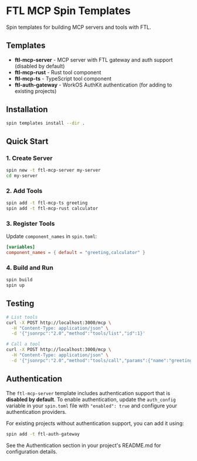 # FTL MCP Spin Templates

Spin templates for building MCP servers and tools with FTL.

## Templates

- **ftl-mcp-server** - MCP server with FTL gateway and auth support (disabled by default)
- **ftl-mcp-rust** - Rust tool component
- **ftl-mcp-ts** - TypeScript tool component
- **ftl-auth-gateway** - WorkOS AuthKit authentication (for adding to existing projects)

## Installation

```bash
spin templates install --dir .
```

## Quick Start

### 1. Create Server

```bash
spin new -t ftl-mcp-server my-server
cd my-server
```

### 2. Add Tools

```bash
spin add -t ftl-mcp-ts greeting
spin add -t ftl-mcp-rust calculator
```

### 3. Register Tools

Update `component_names` in `spin.toml`:

```toml
[variables]
component_names = { default = "greeting,calculator" }
```

### 4. Build and Run

```bash
spin build
spin up
```

## Testing

```bash
# List tools
curl -X POST http://localhost:3000/mcp \
  -H "Content-Type: application/json" \
  -d '{"jsonrpc":"2.0","method":"tools/list","id":1}'

# Call a tool
curl -X POST http://localhost:3000/mcp \
  -H "Content-Type: application/json" \
  -d '{"jsonrpc":"2.0","method":"tools/call","params":{"name":"greeting","arguments":{"message":"Hello"}},"id":2}'
```

## Authentication

The `ftl-mcp-server` template includes authentication support that is **disabled by default**. To enable authentication, update the `auth_config` variable in your `spin.toml` file with `"enabled": true` and configure your authentication providers.

For existing projects without authentication support, you can add it using:

```bash
spin add -t ftl-auth-gateway
```

See the Authentication section in your project's README.md for configuration details.